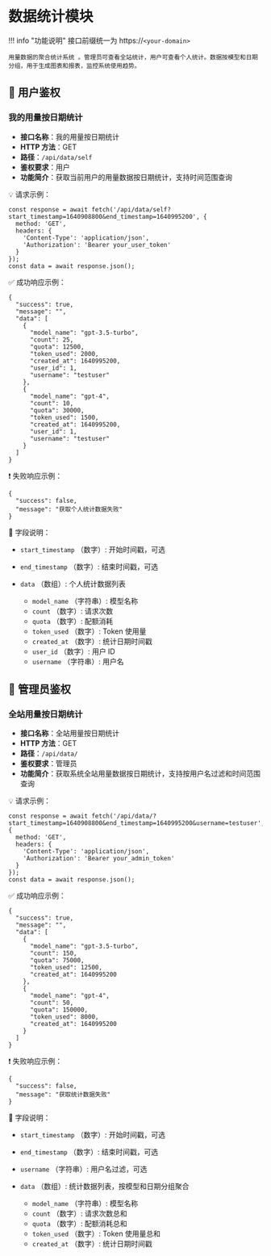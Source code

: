 # 数据统计模块

!!! info "功能说明"
    接口前缀统一为 https://`<your-domain>`

    用量数据的聚合统计系统 。管理员可查看全站统计，用户可查看个人统计。数据按模型和日期分组，用于生成图表和报表，监控系统使用趋势。

## 🔐 用户鉴权

### 我的用量按日期统计

- **接口名称**：我的用量按日期统计
- **HTTP 方法**：GET
- **路径**：`/api/data/self`
- **鉴权要求**：用户
- **功能简介**：获取当前用户的用量数据按日期统计，支持时间范围查询

💡 请求示例：

```
const response = await fetch('/api/data/self?start_timestamp=1640908800&end_timestamp=1640995200', {  
  method: 'GET',  
  headers: {  
    'Content-Type': 'application/json',  
    'Authorization': 'Bearer your_user_token'  
  }  
});  
const data = await response.json();
```

✅ 成功响应示例：

```
{  
  "success": true,  
  "message": "",  
  "data": [  
    {  
      "model_name": "gpt-3.5-turbo",  
      "count": 25,  
      "quota": 12500,  
      "token_used": 2000,  
      "created_at": 1640995200,  
      "user_id": 1,  
      "username": "testuser"  
    },  
    {  
      "model_name": "gpt-4",  
      "count": 10,  
      "quota": 30000,  
      "token_used": 1500,  
      "created_at": 1640995200,  
      "user_id": 1,  
      "username": "testuser"  
    }  
  ]  
}
```

❗ 失败响应示例：

```
{  
  "success": false,  
  "message": "获取个人统计数据失败"  
}
```

🧾 字段说明：

- `start_timestamp` （数字）: 开始时间戳，可选
- `end_timestamp` （数字）: 结束时间戳，可选
- `data` （数组）: 个人统计数据列表 

    - `model_name` （字符串）: 模型名称
    - `count` （数字）: 请求次数
    - `quota` （数字）: 配额消耗
    - `token_used` （数字）: Token 使用量
    - `created_at` （数字）: 统计日期时间戳
    - `user_id` （数字）: 用户 ID
    - `username` （字符串）: 用户名

## 🔐 管理员鉴权

### 全站用量按日期统计

- **接口名称**：全站用量按日期统计
- **HTTP 方法**：GET
- **路径**：`/api/data/`
- **鉴权要求**：管理员
- **功能简介**：获取系统全站用量数据按日期统计，支持按用户名过滤和时间范围查询

💡 请求示例：

```
const response = await fetch('/api/data/?start_timestamp=1640908800&end_timestamp=1640995200&username=testuser', {  
  method: 'GET',  
  headers: {  
    'Content-Type': 'application/json',  
    'Authorization': 'Bearer your_admin_token'  
  }  
});  
const data = await response.json();
```

✅ 成功响应示例：

```
{  
  "success": true,  
  "message": "",  
  "data": [  
    {  
      "model_name": "gpt-3.5-turbo",  
      "count": 150,  
      "quota": 75000,  
      "token_used": 12500,  
      "created_at": 1640995200  
    },  
    {  
      "model_name": "gpt-4",  
      "count": 50,  
      "quota": 150000,  
      "token_used": 8000,  
      "created_at": 1640995200  
    }  
  ]  
}
```

❗ 失败响应示例：

```
{  
  "success": false,  
  "message": "获取统计数据失败"  
}
```

🧾 字段说明：

- `start_timestamp` （数字）: 开始时间戳，可选
- `end_timestamp` （数字）: 结束时间戳，可选
- `username` （字符串）: 用户名过滤，可选 
- `data` （数组）: 统计数据列表，按模型和日期分组聚合 

    - `model_name` （字符串）: 模型名称
    - `count` （数字）: 请求次数总和
    - `quota` （数字）: 配额消耗总和
    - `token_used` （数字）: Token 使用量总和
    - `created_at` （数字）: 统计日期时间戳